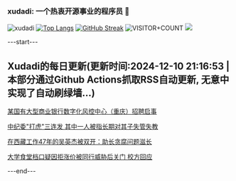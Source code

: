 ### xudadi: 一个热衷开源事业的程序员 👋

![xudadi](https://github-readme-stats-git-masterorgs-github-readme-stats-team.vercel.app/api?username=xudadi)
[![Top Langs](https://github-readme-stats.vercel.app/api/top-langs/?username=xudadi)](https://github.com/anuraghazra/github-readme-stats)
[![GitHub Streak](https://streak-stats.demolab.com?user=xudadi&locale=zh_Hans)](https://git.io/streak-stats)
![VISITOR+COUNT](https://komarev.com/ghpvc/?username=xudadi&label=VISITOR+COUNT)
![](https://raw.githubusercontent.com/xudadi/xudadi/main/assets/github-contribution-grid-snake.svg)


---start---

## Xudadi的每日更新(更新时间:2024-12-10 21:16:53 | 本部分通过Github Actions抓取RSS自动更新, 无意中实现了自动刷绿墙...)

[某国有大型商业银行数字化风控中心（重庆）招聘启事](https://www.gongkaoleida.com/article/2225093)

[中纪委"打虎"三连发 其中一人被指长期对其子失管失教](https://m.163.com/news/article/JJ2LMOFA0534A4SC.html)

[在西藏工作47年的吴英杰被双开：助长贪腐问题滋长](https://m.163.com/news/article/JJ2JQRMN05129QAF.html)

[大学食堂档口疑因拒涨价被同行威胁后关门 校方回应](https://m.163.com/news/article/JJ2HO194053469LG.html)

---end---
